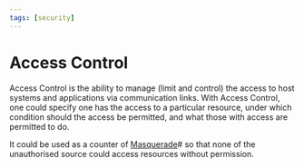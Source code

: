 ```yaml
---
tags: [security]
---
```


# Access Control

Access Control is the ability to manage (limit and control) the access to host
systems and applications via communication links. With Access Control, one could
specify one has the access to a particular resource, under which condition
should the access be permitted, and what those with access are permitted to do.

It could be used as a counter of [Masquerade](202209262114.md)# so that none of
the unauthorised source could access resources without permission.
